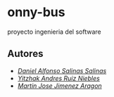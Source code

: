# onny-bus
proyecto ingenieria del software

## Autores
* *[Daniel Alfonso Salinas Salinas](https://github.com/danielsalinas70)*
* *[Yitzhak Andres Ruiz Niebles](https://github.com/)*
* *[Martin Jose Jimenez Aragon](https://github.com/majiar15)*


